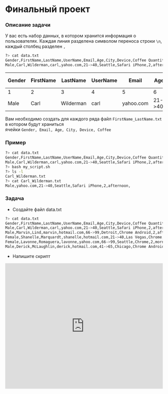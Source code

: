 # Финальный проект

### Описание задачи
У вас есть набор данных, в котором хранится информация о пользователях.
Каждая линия разделена символом переноса строки `\n`, каждый столбец разделен `,`


```sh
?> cat data.txt
Gender,FirstName,LastName,UserName,Email,Age,City,Device,Coffee Quantity,OrderAt
Male,Carl,Wilderman,carl,yahoo.com,21->40,Seattle,Safari iPhone,2,afternoon
```

| Gender | FirstName | LastName | UserName | Email | Age | City | Device | Coffee Quantity | OrderAt |
|--------|-----------|----------|----------|-------|-----|------|--------|-----------------|---------|
|1|2|3|4|5|6|7|8|9|10|
|Male|Carl|Wilderman|carl|yahoo.com|21->40|Seattle|Safari iPhone|2|afternoon|


Вам необходимо создать для каждого ряда файл `FirstName_LastName.txt` в котором будут храниться \
ячейки `Gender, Email, Age, City, Device, Coffee`

### Пример

```sh
?> cat data.txt
Gender,FirstName,LastName,UserName,Email,Age,City,Device,Coffee Quantity,Order At,
Male,Carl,Wilderman,carl,yahoo.com,21->40,Seattle,Safari iPhone,2,afternoon,
?> bash my_script.sh
?> ls -l
Carl_Wilderman.txt
?> cat Carl_Wilderman.txt
Male,yahoo.com,21->40,Seattle,Safari iPhone,2,afternoon,
```

### Задача

- Создайте файл data.txt
```sh
?> cat data.txt
Gender,FirstName,LastName,UserName,Email,Age,City,Device,Coffee Quantity,Order At
Male,Carl,Wilderman,carl,yahoo.com,21->40,Seattle,Safari iPhone,2,afternoon
Male,Marvin,Lind,marvin,hotmail.com,66->99,Detroit,Chrome Android,2,afternoon
Female,Shanelle,Marquardt,shanelle,hotmail.com,21->40,Las Vegas,Chrome,1,afternoon
Female,Lavonne,Romaguera,lavonne,yahoo.com,66->99,Seattle,Chrome,2,morning
Male,Derick,McLaughlin,derick,hotmail.com,41->65,Chicago,Chrome Android,1,afternoon
```
- Напишите скрипт

<iframe height="400px" width="100%" src="https://repl.it/@atlekbai/script?lite=true" scrolling="no" frameborder="no" allowtransparency="true" allowfullscreen="true" sandbox="allow-forms allow-pointer-lock allow-popups allow-same-origin allow-scripts allow-modals"></iframe>